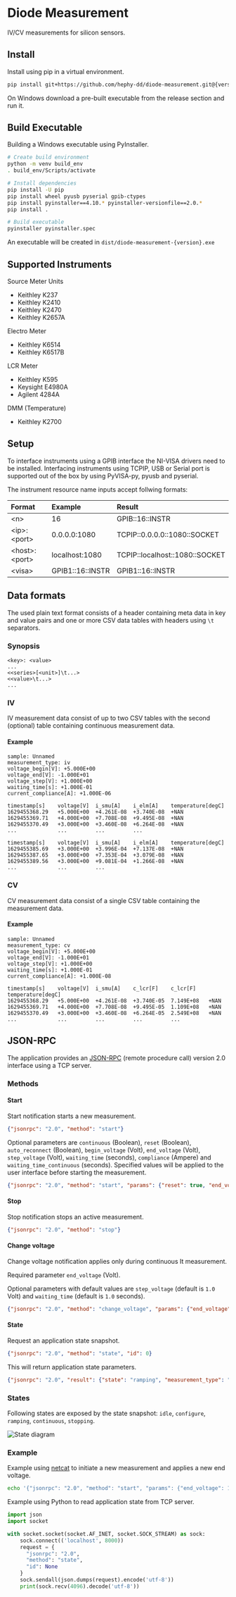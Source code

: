 # Diode Measurement

IV/CV measurements for silicon sensors.

## Install

Install using pip in a virtual environment.

```bash
pip install git+https://github.com/hephy-dd/diode-measurement.git@{version}
```

On Windows download a pre-built executable from the release section and run it.

## Build Executable

Building a Windows executable using PyInstaller.

```bash
# Create build environment
python -m venv build_env
. build_env/Scripts/activate

# Install dependencies
pip install -U pip
pip install wheel pyusb pyserial gpib-ctypes
pip install pyinstaller==4.10.* pyinstaller-versionfile==2.0.*
pip install .

# Build executable
pyinstaller pyinstaller.spec
```

An executable will be created in `dist/diode-measurement-{version}.exe`

## Supported Instruments

Source Meter Units

- Keithley K237
- Keithley K2410
- Keithley K2470
- Keithley K2657A

Electro Meter

- Keithley K6514
- Keithley K6517B

LCR Meter

- Keithley K595
- Keysight E4980A
- Agilent 4284A

DMM (Temperature)

- Keithley K2700

## Setup

To interface instruments using a GPIB interface the NI-VISA drivers need to be
installed. Interfacing instruments using TCPIP, USB or Serial port is supported
out of the box by using PyVISA-py, pyusb and pyserial.

The instrument resource name inputs accept follwing formats:

|Format|Example|Result|
|:-----|:------|:-----|
|&lt;n&gt;|16|GPIB::16::INSTR|
|&lt;ip&gt;:&lt;port&gt;|0.0.0.0:1080|TCPIP::0.0.0.0::1080::SOCKET|
|&lt;host&gt;:&lt;port&gt;|localhost:1080|TCPIP::localhost::1080::SOCKET|
|&lt;visa&gt;|GPIB1::16::INSTR|GPIB1::16::INSTR|

## Data formats

The used plain text format consists of a header containing meta data in key and
value pairs and one or more CSV data tables with headers using `\t` separators.

### Synopsis

```
<key>: <value>
...
<<series>[<unit>]\t...>
<<value>\t...>
...
```

### IV

IV measurement data consist of up to two CSV tables with the second (optional)
table containing continuous measurement data.

#### Example

```csv
sample: Unnamed
measurement_type: iv
voltage_begin[V]: +5.000E+00
voltage_end[V]: -1.000E+01
voltage_step[V]: +1.000E+00
waiting_time[s]: +1.000E-01
current_compliance[A]: +1.000E-06

timestamp[s]	voltage[V]	i_smu[A]	i_elm[A]	temperature[degC]
1629455368.29	+5.000E+00	+4.261E-08	+3.740E-08	+NAN
1629455369.71	+4.000E+00	+7.708E-08	+9.495E-08	+NAN
1629455370.49	+3.000E+00	+3.460E-08	+6.264E-08	+NAN
...          	...       	...       	...

timestamp[s]	voltage[V]	i_smu[A]	i_elm[A]	temperature[degC]
1629455385.69	+3.000E+00	+3.996E-04	+7.137E-08	+NAN
1629455387.65	+3.000E+00	+7.353E-04	+3.079E-08	+NAN
1629455389.56	+3.000E+00	+9.081E-04	+1.266E-08	+NAN
...          	...       	...
```

### CV

CV measurement data consist of a single CSV table containing the measurement
data.

#### Example

```csv
sample: Unnamed
measurement_type: cv
voltage_begin[V]: +5.000E+00
voltage_end[V]: -1.000E+01
voltage_step[V]: +1.000E+00
waiting_time[s]: +1.000E-01
current_compliance[A]: +1.000E-08

timestamp[s]	voltage[V]	i_smu[A]	c_lcr[F]	c_lcr[F]	temperature[degC]
1629455368.29	+5.000E+00	+4.261E-08	+3.740E-05	7.149E+08	+NAN
1629455369.71	+4.000E+00	+7.708E-08	+9.495E-05	1.109E+08	+NAN
1629455370.49	+3.000E+00	+3.460E-08	+6.264E-05	2.549E+08	+NAN
...          	...       	...       	...       	...
```

## JSON-RPC

The application provides an [JSON-RPC](https://www.jsonrpc.org/) (remote
procedure call) version 2.0 interface using a TCP server.

### Methods

#### Start

Start notification starts a new measurement.

```json
{"jsonrpc": "2.0", "method": "start"}
```

Optional parameters are `continuous` (Boolean), `reset` (Boolean),
`auto_reconnect` (Boolean), `begin_voltage` (Volt), `end_voltage` (Volt),
`step_voltage` (Volt), `waiting_time` (seconds), `compliance` (Ampere) and
`waiting_time_continuous` (seconds). Specified values will be applied to the
user interface before starting the measurement.

```json
{"jsonrpc": "2.0", "method": "start", "params": {"reset": true, "end_voltage": -100.0, "step_voltage": 10.0, "waiting_time": 1.0}}
```

#### Stop

Stop notification stops an active measurement.

```json
{"jsonrpc": "2.0", "method": "stop"}
```

#### Change voltage

Change voltage notification applies only during continuous It measurement.

Required parameter `end_voltage` (Volt).

Optional parameters with default values are `step_voltage` (default is `1.0`
Volt) and `waiting_time` (default is `1.0` seconds).

```json
{"jsonrpc": "2.0", "method": "change_voltage", "params": {"end_voltage": 100.0, "step_voltage": 10.0, "waiting_time": 0.25}}
```

#### State

Request an application state snapshot.

```json
{"jsonrpc": "2.0", "method": "state", "id": 0}
```

This will return application state parameters.

```json
{"jsonrpc": "2.0", "result": {"state": "ramping", "measurement_type": "iv", "sample": "VPX1", "source_voltage": 24.0, "smu_current": 0.0025, "elm_current": 0.0021, "lcr_capacity": null, "temperature": 24.031}, "id": 0}
```

### States

Following states are exposed by the state snapshot: `idle`, `configure`,
`ramping`, `continuous`, `stopping`.

![State diagram](docs/images/rpc_states.png)

### Example

Example using [netcat](https://en.wikipedia.org/wiki/Netcat) to initiate a new
measurement and applies a new end voltage.

```bash
echo '{"jsonrpc": "2.0", "method": "start", "params": {"end_voltage": 100.0}}' | nc localhost 8080
```

Example using Python to read application state from TCP server.

```python
import json
import socket

with socket.socket(socket.AF_INET, socket.SOCK_STREAM) as sock:
    sock.connect(('localhost', 8000))
    request = {
      "jsonrpc": "2.0",
      "method": "state",
      "id": None
    }
    sock.sendall(json.dumps(request).encode('utf-8'))
    print(sock.recv(4096).decode('utf-8'))
```
